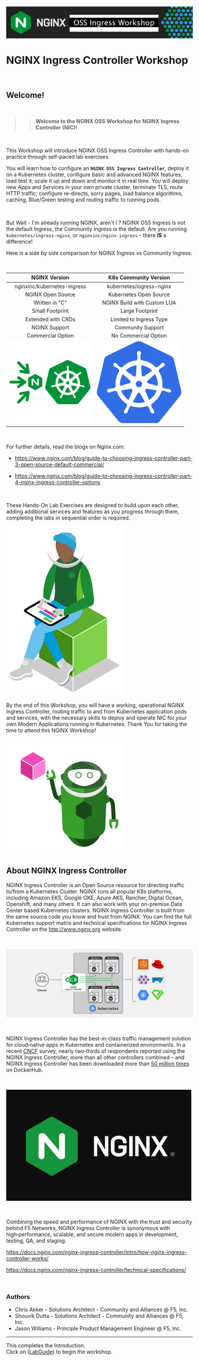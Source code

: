![NGINX NIC Workshop](media/nicossworkshop-banner.png)

# NGINX Ingress Controller Workshop

<br/>

## Welcome!

<br/>

> ><strong>Welcome to the NGINX OSS Workshop for NGINX Ingress Controller (NIC)!</strong>

<br/>

This Workshop will introduce NGINX OSS Ingress Controller with hands-on practice through self-paced lab exercises.

You will learn how to configure an **`NGINX OSS Ingress Controller`**, deploy it on a Kubernetes cluster, configure basic and advanced NGINX features, load test it, scale it up and down and monitor it in real time.  You will deploy new Apps and Services in your own private cluster, terminate TLS, route HTTP traffic; configure re-directs, sorry pages, load balance algorithms, caching, Blue/Green testing and routing traffic to running pods.

<br/>

But Wait - I'm already running NGINX, aren't I ?  NGINX OSS Ingress is not the default Ingress, the Community Ingress is the default.  Are you running `kubernetes/ingress-nginx`, or `nginxinc/nginx-ingress` - there **IS** a difference!

Here is a side by side comparison for NGINX Ingress vs Community Ingress:

<br/>

NGINX Version  |  K8s Community Version
:-------------------------:|:-------------------------:
nginxinc/kubernetes-ingress | kubernetes/ingress-nginx
NGINX Open Source | Kubernetes Open Source
Written in "C" | NGINX Build with Custom LUA
Small Footprint | Large Footprint
Extended with CRDs | Limited to Ingress Type
NGINX Support | Community Support
Commercial Option | No Commercial Option
![](media/nginx-ingress-icon.png)  |  ![](media/kubernetes-icon.png)

<br/>

For further details, read the blogs on Nginx.com:

- https://www.nginx.com/blog/guide-to-choosing-ingress-controller-part-3-open-source-default-commercial/

- https://www.nginx.com/blog/guide-to-choosing-ingress-controller-part-4-nginx-ingress-controller-options

<br/>

These Hands-On Lab Exercises are designed to build upon each other, adding additional services and features as you progress through them, completing the labs in sequential order is required. 

![Developer Seated](media/developer-seated.svg)

By the end of this Workshop, you will have a working, operational NGINX Ingress Controller, routing traffic to and from Kubernetes application pods and services, with the necessary skills to deploy and operate NIC for your own Modern Applications running in Kubernetes.  Thank You for taking the time to attend this NGINX Workshop!

![Robot](media/robot.svg)

## About NGINX Ingress Controller

NGINX Ingress Controller is an Open Source resource for directing traffic to/from a Kubernetes Cluster.  NGINX runs all popular K8s platforms, including Amazon EKS, Google GKE, Azure AKS, Rancher, Digital Ocean, Openshift, and many others.  It can also work with your on-premise Data Center based Kubernetes clusters.  NGINX Ingress Controller is built from the same source code you know and trust from NGINX.  You can find the full Kubernetes support matrix and technical specifications for NGINX Ingress Controller on the http://www.nginx.org website.  

<br/>

![NGINX Ingress Controller topology](media/nic-topology.svg)

<br/>

NGINX Ingress Controller has the best-in-class traffic management solution for cloud‑native apps in Kubernetes and containerized environments. In a recent 
[CNCF](https://www.cncf.io/blog/2018/08/29/cncf-survey-use-of-cloud-native-technologies-in-production-has-grown-over-200-percent/)
survey, nearly two‑thirds of respondents reported using the NGINX Ingress Controller, more than all other controllers combined – and NGINX Ingress Controller has been downloaded more than [50 million
times](https://hub.docker.com/r/nginx/nginx-ingress) on DockerHub. 

<br/>

![NGINX NIC](media/nginx-2020.png)

<br/>

Combining the speed and performance of NGINX with the trust and security behind F5 Networks, NGINX Ingress Controller is synonymous with high‑performance, scalable, and secure modern apps in development, testing, QA, and staging.

https://docs.nginx.com/nginx-ingress-controller/intro/how-nginx-ingress-controller-works/

https://docs.nginx.com/nginx-ingress-controller/technical-specifications/

<br/>

### Authors

- Chris Akker - Solutions Architect - Community and Alliances @ F5, Inc.
- Shouvik Dutta - Solutions Architect - Community and Alliances @ F5, Inc.
- Jason Williams - Principle Product Management Engineer @ F5, Inc.

-------------

This completes the Introduction.
<br/> 
Click on ([LabGuide](LabGuide.md)) to begin the workshop.
